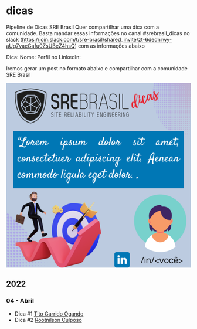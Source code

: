 # dicas
Pipeline de Dicas SRE Brasil
Quer compartilhar uma dica com a comunidade. Basta mandar essas informações no canal #srebrasil_dicas no slack (https://join.slack.com/t/sre-brasil/shared_invite/zt-6dednrwy-aUg7vaeGafu0ZsUBeZ4hsQ) com as informações abaixo

Dica:
Nome:
Perfil no LinkedIn:

Iremos gerar um post no formato abaixo e compartilhar com a comunidade SRE Brasil

![template](images/SRE%20Brasil%20Dicas%20-%20template.png)

## 2022
### 04 - Abril

* Dica #1 [Tito Garrido Ogando](2022/04/dica_01/dica_01.md)
* Dica #2 [Rootnilson Culposo](/2022/04/dica_02/dica_02.md)
